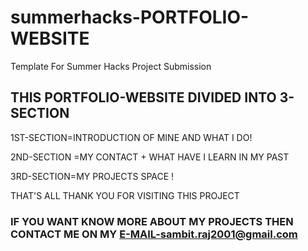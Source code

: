 # summerhacks-PORTFOLIO-WEBSITE
Template For Summer Hacks Project Submission


## THIS PORTFOLIO-WEBSITE DIVIDED INTO 3-SECTION 

1ST-SECTION=INTRODUCTION OF MINE AND WHAT I DO!

2ND-SECTION =MY CONTACT + WHAT HAVE I LEARN IN MY PAST

3RD-SECTION=MY PROJECTS SPACE !

THAT'S ALL THANK YOU FOR VISITING THIS PROJECT 

### IF YOU WANT KNOW MORE ABOUT MY PROJECTS THEN CONTACT ME ON MY E-MAIL-sambit.raj2001@gmail.com
